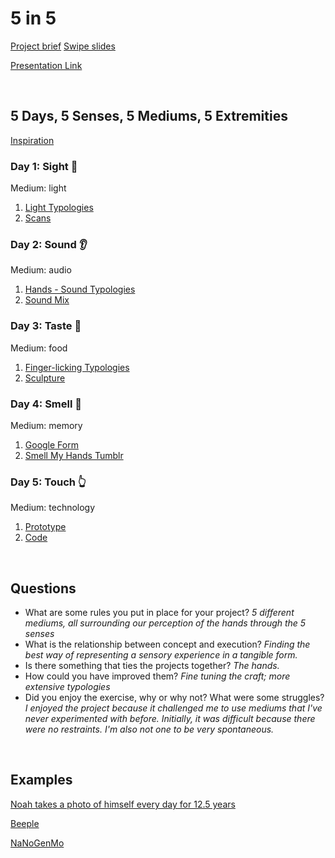 # 5 in 5
[Project brief](https://docs.google.com/a/newschool.edu/document/d/1LOWQXv9i27Uj8eECxLeZi66yjTRcqk260O4kw_98eOc/edit?usp=sharing)
[Swipe slides](https://swipe.to/8079dr)

[Presentation Link](https://docs.google.com/a/newschool.edu/presentation/d/1UmHvRZNYUJ-XpApZOpzDwaXZFIf59LALUozw5_EFDck/edit?usp=sharing)

<br>

## 5 Days, 5 Senses, 5 Mediums, 5 Extremities

[Inspiration](https://drive.google.com/open?id=0B_qCK67tHEqDZkhXSHUzOUphejQ)

### Day 1: Sight :eyes:
Medium: light
1. [Light Typologies](https://drive.google.com/drive/folders/0B_qCK67tHEqDVy1yTkhwOHVSR3c?usp=sharing)
2. [Scans](https://drive.google.com/open?id=0B_qCK67tHEqDNG05ckxic212eW8)

### Day 2: Sound :ear:
Medium: audio

1. [Hands - Sound Typologies](https://drive.google.com/open?id=0B_qCK67tHEqDeGlnMm1WUzBvcnM)
2. [Sound Mix](https://drive.google.com/open?id=0B_qCK67tHEqDZTZGQldFWWtrU00)

### Day 3: Taste :tongue:
Medium: food

1. [Finger-licking Typologies](http://vsco.co/jwumfadt/images/1)
2. [Sculpture]()

### Day 4: Smell :nose:
Medium: memory

1. [Google Form](https://goo.gl/forms/tRxYy8HOBknps4IF2)
2. [Smell My Hands Tumblr](https://smellmyhands.tumblr.com/)

### Day 5: Touch :point_up_2:
Medium: technology
1. [Prototype](https://drive.google.com/open?id=0B_qCK67tHEqDc19paXZwdGZ5UVE)
2. [Code]()

<br>


## Questions
* What are some rules you put in place for your project? *5 different mediums, all surrounding our perception of the hands through the 5 senses*
* What is the relationship between concept and execution? *Finding the best way of representing a sensory experience in a tangible form.*
* Is there something that ties the projects together? *The hands.*
* How could you have improved them? *Fine tuning the craft; more extensive typologies* 
* Did you enjoy the exercise, why or why not? What were some struggles? *I enjoyed the project because it challenged me to use mediums that I've never experimented with before. Initially, it was difficult because there were no restraints. I'm also not one to be very spontaneous.*

<br>

## Examples
[Noah takes a photo of himself every day for 12.5 years](https://www.youtube.com/watch?v=iPPzXlMdi7o)

[Beeple](http://www.beeple-crap.com/everydays_one.php)

[NaNoGenMo](https://nanogenmo.github.io/)

